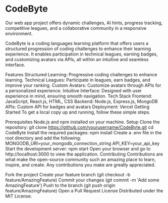 # CodeByte
Our web app project offers dynamic challenges, AI hints, progress tracking, competitive leagues, and a collaborative community in a responsive environment.

CodeByte is a coding languages learning platform that offers users a structured progression of coding challenges to enhance their learning experience. It enables participation in technical leagues, earning badges, and customizing avatars via APIs, all within an intuitive and seamless interface.

Features Structured Learning: Progressive coding challenges to enhance learning. Technical Leagues: Participate in leagues, earn badges, and improve your ranking. Custom Avatars: Customize avatars through APIs for a personalized experience. Intuitive Interface: Designed with user experience in mind, ensuring smooth navigation. Tech Stack Frontend: JavaScript, React.js, HTML, CSS Backend: Node.js, Express.js, MongoDB APIs: Custom API for badges and avatars Deployment: Vercel Getting Started To get a local copy up and running, follow these simple steps.

Prerequisites Node.js and npm installed on your machine. Setup Clone the repository: git clone https://github.com/yourusername/CodeByte.git cd CodeByte Install the required packages: npm install Create a .env file in the root directory and add the following: MONGODB_URI=your_mongodb_connection_string API_KEY=your_api_key Start the development server: npm start Open your browser and go to http://localhost:3000 to view the application. Contributing Contributions are what make the open-source community such an amazing place to learn, inspire, and create. Any contributions you make are greatly appreciated.

Fork the project Create your feature branch (git checkout -b feature/AmazingFeature) Commit your changes (git commit -m 'Add some AmazingFeature') Push to the branch (git push origin feature/AmazingFeature) Open a Pull Request License Distributed under the MIT License.
